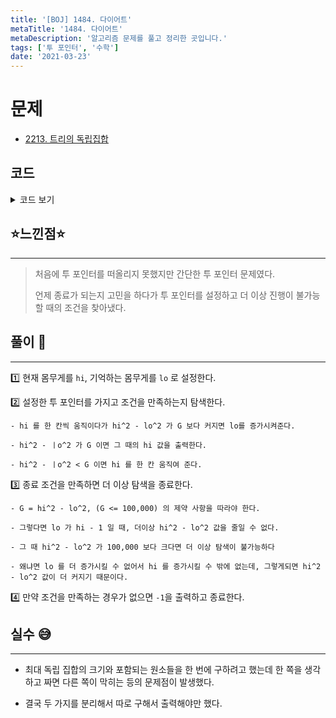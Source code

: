 ```yaml
---
title: '[BOJ] 1484. 다이어트'
metaTitle: '1484. 다이어트'
metaDescription: '알고리즘 문제를 풀고 정리한 곳입니다.'
tags: ['투 포인터', '수학']
date: '2021-03-23'
---
```


# 문제
- [2213. 트리의 독립집합](https://www.acmicpc.net/problem/2213)

## 코드

<details><summary> 코드 보기 </summary>

``` java
import java.util.Scanner;

public class Q1484 {
    static int n;
    public static void main(String[] args) {
        Scanner sc = new Scanner(System.in);
        n = sc.nextInt();
        long lo = 1, hi = 1, ans = 0;
        while(!(lo == hi - 1 && diff(lo, hi) > n)){
            if(diff(lo, hi) < n) hi += 1;
            else lo += 1;

            if (diff(lo, hi) == n) {
                System.out.println(hi);
                ans += 1;
            }
        }
        if (ans == 0)
            System.out.println(-1);
    }

    private static long diff(long lo, long hi) {
        long h = hi, l = lo;
        return (h * h) - (l * l);
    }
}

```

</details>

## ⭐️느낀점⭐️
<hr/>

> 처음에 투 포인터를 떠올리지 못했지만 간단한 투 포인터 문제였다.
> 
> 언제 종료가 되는지 고민을 하다가 투 포인터를 설정하고 더 이상 진행이 불가능 할 때의 조건을 찾아냈다.

## 풀이 📣
<hr/>

1️⃣ 현재 몸무게를 `hi`, 기억하는 몸무게를 `lo` 로 설정한다. 


2️⃣ 설정한 투 포인터를 가지고 조건을 만족하는지 탐색한다.

    - hi 를 한 칸씩 움직이다가 hi^2 - lo^2 가 G 보다 커지면 lo를 증가시켜준다.

    - hi^2 - ㅣo^2 가 G 이면 그 때의 hi 값을 출력한다.

    - hi^2 - ㅣo^2 < G 이면 hi 를 한 칸 움직여 준다.


3️⃣ 종료 조건을 만족하면 더 이상 탐색을 종료한다.

    - G = hi^2 - lo^2, (G <= 100,000) 의 제약 사항을 따라야 한다.

    - 그렇다면 lo 가 hi - 1 일 때, 더이상 hi^2 - lo^2 값을 줄일 수 없다.

    - 그 때 hi^2 - lo^2 가 100,000 보다 크다면 더 이상 탐색이 불가능하다

    - 왜냐면 lo 를 더 증가시킬 수 없어서 hi 를 증가시킬 수 밖에 없는데, 그렇게되면 hi^2 - lo^2 값이 더 커지기 때문이다.


4️⃣ 만약 조건을 만족하는 경우가 없으면 `-1`을 출력하고 종료한다.


## 실수 😅
<hr/>

- 최대 독립 집합의 크기와 포함되는 원소들을 한 번에 구하려고 했는데 한 쪽을 생각하고 짜면 다른 쪽이 막히는 등의 문제점이 발생했다.


- 결국 두 가지를 분리해서 따로 구해서 출력해야만 했다.